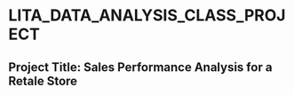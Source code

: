 # LITA_DATA_ANALYSIS_CLASS_PROJECT

## Project Title: Sales Performance Analysis for a Retale Store


